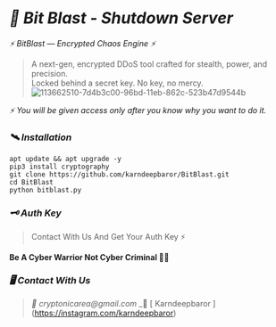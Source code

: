 # _🔐 Bit Blast - Shutdown Server_

*⚡ BitBlast — Encrypted Chaos Engine ⚡*  
> A next-gen, encrypted DDoS tool crafted for stealth, power, and precision.  
> Locked behind a secret key. No key, no mercy.  
![113662510-7d4b3c00-96bd-11eb-862c-523b47d9544b](https://github.com/user-attachments/assets/fd044278-70ca-4925-b60d-7bca333213ca)

 _⚡ You will be given access only after you know why you want to do it._

### _🛰️ Installation_
```
apt update && apt upgrade -y
pip3 install cryptography
git clone https://github.com/karndeepbaror/BitBlast.git
cd BitBlast
python bitblast.py
```
### _🗝️ Auth Key_
> Contact With Us And Get Your Auth Key ⚡

__Be A Cyber Warrior Not Cyber Criminal 🥷🏻__

### _🖥️ Contact With Us_
> _📧 cryptonicarea@gmail.com_
> _📡 [ Karndeepbaror ] (https://instagram.com/karndeepbaror)
